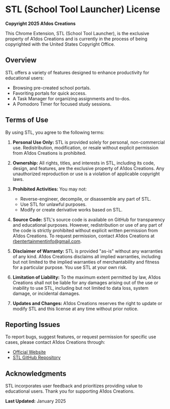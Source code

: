 # STL (School Tool Launcher) License

**Copyright 2025 A1dos Creations**

This Chrome Extension, STL (School Tool Launcher), is the exclusive property of A1dos Creations and is currently in the process of being copyrighted with the United States Copyright Office.

## Overview

STL offers a variety of features designed to enhance productivity for educational users:
- Browsing pre-created school portals.
- Favoriting portals for quick access.
- A Task Manager for organizing assignments and to-dos.
- A Pomodoro Timer for focused study sessions.

## Terms of Use

By using STL, you agree to the following terms:

1. **Personal Use Only:** STL is provided solely for personal, non-commercial use. Redistribution, modification, or resale without explicit permission from A1dos Creations is prohibited.

2. **Ownership:** All rights, titles, and interests in STL, including its code, design, and features, are the exclusive property of A1dos Creations. Any unauthorized reproduction or use is a violation of applicable copyright laws.

3. **Prohibited Activities:** You may not:
   - Reverse-engineer, decompile, or disassemble any part of STL.
   - Use STL for unlawful purposes.
   - Modify or create derivative works based on STL.

4. **Source Code:** STL's source code is available on GitHub for transparency and educational purposes. However, redistribution or use of any part of the code is strictly prohibited without explicit written permission from A1dos Creations. To request permission, contact A1dos Creations at rbentertainmentinfo@gmail.com.

5. **Disclaimer of Warranty:** STL is provided "as-is" without any warranties of any kind. A1dos Creations disclaims all implied warranties, including but not limited to the implied warranties of merchantability and fitness for a particular purpose. You use STL at your own risk.

6. **Limitation of Liability:** To the maximum extent permitted by law, A1dos Creations shall not be liable for any damages arising out of the use or inability to use STL, including but not limited to data loss, system damage, or incidental damages.

7. **Updates and Changes:** A1dos Creations reserves the right to update or modify STL and this license at any time without prior notice.

## Reporting Issues

To report bugs, suggest features, or request permission for specific use cases, please contact A1dos Creations through:
- [Official Website](https://www.a1dos-creations.com)
- [STL GitHub Repository](https://github.com/A1dos-Creations/STL)

## Acknowledgments

STL incorporates user feedback and prioritizes providing value to educational users. Thank you for supporting A1dos Creations.

**Last Updated:** January 2025

